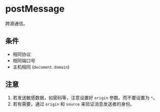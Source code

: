 # postMessage

跨源通信。

## 条件

- 相同协议
- 相同端口号
- 主机相同 (`document.domain`)

## 注意

1. 若发送敏感数据，如密码等，注意设置好 `origin` 参数。而不要设置为 `*`。
2. 若有需要，通过 `origin` 和 `source` 来验证消息发送者的身份。
